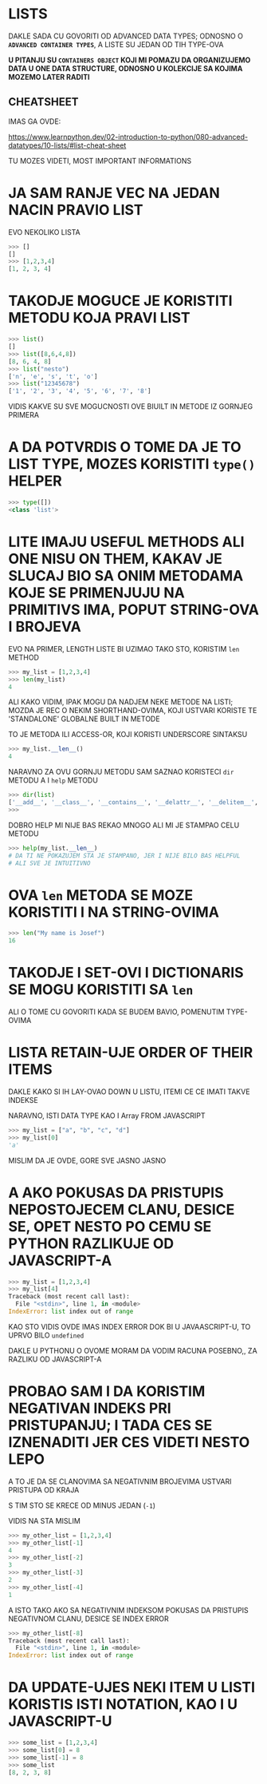 # LISTS

DAKLE SADA CU GOVORITI OD ADVANCED DATA TYPES; ODNOSNO O **`ADVANCED CONTAINER TYPES`**, A LISTE SU JEDAN OD TIH TYPE-OVA

**U PITANJU SU `CONTAINERS OBJECT` KOJI MI POMAZU DA ORGANIZUJEMO DATA U ONE DATA STRUCTURE, ODNOSNO U KOLEKCIJE SA KOJIMA MOZEMO LATER RADITI**

## CHEATSHEET

IMAS GA OVDE:

<https://www.learnpython.dev/02-introduction-to-python/080-advanced-datatypes/10-lists/#list-cheat-sheet>

TU MOZES VIDETI, MOST IMPORTANT INFORMATIONS

# JA SAM RANJE VEC NA JEDAN NACIN PRAVIO LIST

EVO NEKOLIKO LISTA

```py
>>> []
[]
>>> [1,2,3,4]
[1, 2, 3, 4]
```

# TAKODJE MOGUCE JE KORISTITI METODU KOJA PRAVI LIST

```py
>>> list()
[]
>>> list([8,6,4,8])
[8, 6, 4, 8]
>>> list("nesto")
['n', 'e', 's', 't', 'o']
>>> list("12345678")
['1', '2', '3', '4', '5', '6', '7', '8']
```

VIDIS KAKVE SU SVE MOGUCNOSTI OVE BIUILT IN METODE IZ GORNJEG PRIMERA

# A DA POTVRDIS O TOME DA JE TO LIST TYPE, MOZES KORISTITI `type()` HELPER

```py
>>> type([])
<class 'list'>
```

# LITE IMAJU USEFUL METHODS ALI ONE NISU ON THEM, KAKAV JE SLUCAJ BIO SA ONIM METODAMA KOJE SE PRIMENJUJU NA PRIMITIVS IMA, POPUT STRING-OVA I BROJEVA

EVO NA PRIMER, LENGTH LISTE BI UZIMAO TAKO STO, KORISTIM `len` METHOD

```py
>>> my_list = [1,2,3,4]
>>> len(my_list)
4
```

ALI KAKO VIDIM, IPAK MOGU DA NADJEM NEKE METODE NA LISTI; MOZDA JE REC O NEKIM SHORTHAND-OVIMA, KOJI USTVARI KORISTE TE 'STANDALONE' GLOBALNE BUILT IN METODE

TO JE METODA ILI ACCESS-OR, KOJI KORISTI UNDERSCORE SINTAKSU

```py
>>> my_list.__len__()
4
```

NARAVNO ZA OVU GORNJU METODU SAM SAZNAO KORISTECI `dir` METODU A I `help` METODU

```py
>>> dir(list)
['__add__', '__class__', '__contains__', '__delattr__', '__delitem__', '__dir__', '__doc__', '__eq__', '__format__', '__ge__', '__getattribute__', '__getitem__', '__gt__', '__hash__', '__iadd__', '__imul__', '__init__', '__init_subclass__', '__iter__', '__le__', '__len__', '__lt__', '__mul__', '__ne__', '__new__', '__reduce__', '__reduce_ex__', '__repr__', '__reversed__', '__rmul__', '__setattr__', '__setitem__', '__sizeof__', '__str__', '__subclasshook__', 'append', 'clear', 'copy', 'count', 'extend', 'index', 'insert', 'pop', 'remove', 'reverse', 'sort']
>>> 
```

DOBRO HELP MI NIJE BAS REKAO MNOGO ALI MI JE STAMPAO CELU METODU

```py
>>> help(my_list.__len__)
# DA TI NE POKAZUJEM STA JE STAMPANO, JER I NIJE BILO BAS HELPFUL
# ALI SVE JE INTUITIVNO
```

# OVA `len` METODA SE MOZE KORISTITI I NA STRING-OVIMA

```py
>>> len("My name is Josef")
16
```

# TAKODJE I SET-OVI I DICTIONARIS SE MOGU KORISTITI SA `len`

ALI O TOME CU GOVORITI KADA SE BUDEM BAVIO, POMENUTIM TYPE-OVIMA

# LISTA RETAIN-UJE ORDER OF THEIR ITEMS

DAKLE KAKO SI IH LAY-OVAO DOWN U LISTU, ITEMI CE CE IMATI TAKVE INDEKSE

NARAVNO, ISTI DATA TYPE KAO I Array FROM JAVASCRIPT

```py
>>> my_list = ["a", "b", "c", "d"]
>>> my_list[0]
'a'
```

MISLIM DA JE OVDE, GORE SVE JASNO JASNO

# A AKO POKUSAS DA PRISTUPIS NEPOSTOJECEM CLANU, DESICE SE, OPET NESTO PO CEMU SE PYTHON RAZLIKUJE OD JAVASCRIPT-A

```py
>>> my_list = [1,2,3,4]
>>> my_list[4]
Traceback (most recent call last):
  File "<stdin>", line 1, in <module>
IndexError: list index out of range
```

KAO STO VIDIS OVDE IMAS INDEX ERROR DOK BI U JAVAASCRIPT-U, TO UPRVO BILO `undefined`

DAKLE U PYTHONU O OVOME MORAM DA VODIM RACUNA POSEBNO,, ZA RAZLIKU OD JAVASCRIPT-A

# PROBAO SAM I DA KORISTIM NEGATIVAN INDEKS PRI PRISTUPANJU; I TADA CES SE IZNENADITI JER CES VIDETI NESTO LEPO

A TO JE DA SE CLANOVIMA SA NEGATIVNIM BROJEVIMA USTVARI PRISTUPA OD KRAJA

S TIM STO SE KRECE OD MINUS JEDAN (`-1`)

VIDIS NA STA MISLIM

```py
>>> my_other_list = [1,2,3,4]
>>> my_other_list[-1]
4
>>> my_other_list[-2]
3
>>> my_other_list[-3]
2
>>> my_other_list[-4]
1
```

A ISTO TAKO AKO SA NEGATIVNIM INDEKSOM POKUSAS DA PRISTUPIS NEGATIVNOM CLANU, DESICE SE INDEX ERROR

```py
>>> my_other_list[-8]
Traceback (most recent call last):
  File "<stdin>", line 1, in <module>
IndexError: list index out of range
```

# DA UPDATE-UJES NEKI ITEM U LISTI KORISTIS ISTI NOTATION, KAO I U JAVASCRIPT-U

```py
>>> some_list = [1,2,3,4]
>>> some_list[0] = 8
>>> some_list[-1] = 8
>>> some_list
[8, 2, 3, 8]
```